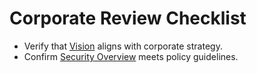 # Corporate Review Checklist

- Verify that [Vision](vision.md) aligns with corporate strategy.
- Confirm [Security Overview](security-overview.md) meets policy guidelines.
